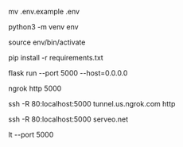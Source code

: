 mv .env.example .env

python3 -m venv env

source env/bin/activate

pip install -r requirements.txt

flask run --port 5000 --host=0.0.0.0

ngrok http 5000

ssh -R 80:localhost:5000 tunnel.us.ngrok.com http

ssh -R 80:localhost:5000 serveo.net

lt --port 5000
